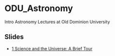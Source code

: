 # ODU_Astronomy
Intro Astronomy Lectures at Old Dominion University

## Slides
- [1 Science and the Universe: A Brief Tour](01-Science_and_the_Universe_A_Brief_Tour/01_from_old_pdfs.html)
